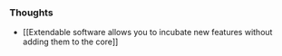 ### Thoughts
- [[Extendable software allows you to incubate new features without adding them to the core]]
